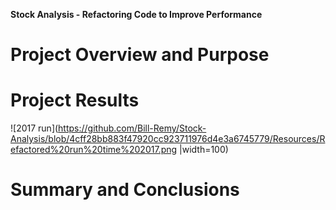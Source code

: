 **Stock Analysis - Refactoring Code to Improve Performance**

# Project Overview and Purpose

# Project Results

![2017 run](https://github.com/Bill-Remy/Stock-Analysis/blob/4cff28bb883f47920cc923711976d4e3a6745779/Resources/Refactored%20run%20time%202017.png |width=100)

# Summary and Conclusions
